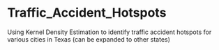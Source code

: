 # Traffic_Accident_Hotspots
Using Kernel Density Estimation to identify traffic accident hotspots for various cities in Texas (can be expanded to other states)
